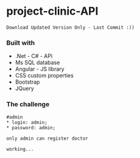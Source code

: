 ﻿# project-clinic-API
 ``
  Download Updated Version Only - Last Commit :))
 ``

### Built with

- .Net - C# - APi
- Ms SQL database
- Angular - JS library
- CSS custom properties
- Bootstrap
- JQuery

### The challenge

```
#admin
* login: admin;
* password: admin;
```
```
only admin can register doctor  
```
```
working...
```


